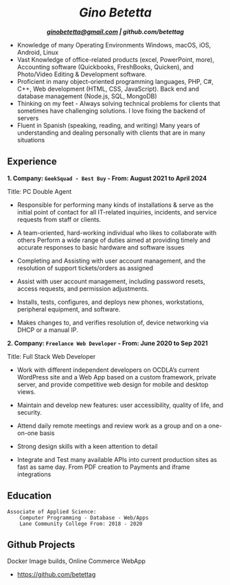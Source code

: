 ***<H1 style="text-align: center;">Gino Betetta</H1><p style="text-align: center;">ginobetetta@gmail.com | github.com/betettag</p>***


* Knowledge of many Operating Environments Windows, macOS, iOS, Android, Linux
* Vast Knowledge of office-related products (excel, PowerPoint, more), Accounting software (Quickbooks, FreshBooks, Quicken), and Photo/Video Editing & Development software.
* Proficient in many object-oriented programming languages, PHP, C#, C++, Web development (HTML, CSS, JavaScript). Back end and database management (Node.js, SQL, MongoDB)
* Thinking on my feet - Always solving technical problems for clients that sometimes have challenging solutions. I love fixing the backend of servers
* Fluent in Spanish (speaking, reading, and writing)
Many years of understanding and dealing personally with clients that are in many situations

## Experience

**<p>1. Company: `GeekSquad - Best Buy` - From: August 2021 to April 2024</p>**
Title: PC Double Agent

* Responsible for performing many kinds of installations & serve as the initial point of contact for all IT-related inquiries, incidents, and service requests from staff or clients.

* A team-oriented, hard-working individual who likes to collaborate with others
Perform a wide range of duties aimed at providing timely and accurate responses to basic hardware and software issues

* Completing and Assisting with user account management, and the resolution of support tickets/orders as assigned

* Assist with user account management, including password resets, access requests, and permission adjustments.

* Installs, tests, configures, and deploys new phones, workstations, peripheral equipment, and software.

* Makes changes to, and verifies resolution of, device networking via DHCP or a manual IP.

**<p>2. Company: `Freelance Web Developer` - From: June 2020 to  Sep 2021</p>**
Title: Full Stack Web Developer

* Work with different independent developers on OCDLA’s current WordPress site and a Web App based on a custom framework, private server, and provide competitive web design for mobile and desktop views.

* Maintain and develop new features: user accessibility, quality of life, and security.

* Attend daily remote meetings and review work as a group and on a one-on-one basis

* Strong design skills with a keen attention to detail

* Integrate and Test many available APIs into current production sites as fast as same day. From PDF creation to Payments and iframe integrations


## Education

    Associate of Applied Science:    
        Computer Programming - Database - Web/Apps
        Lane Community College From: 2018 - 2020

## Github Projects
Docker Image builds, Online Commerce WebApp

* <https://github.com/betettag>